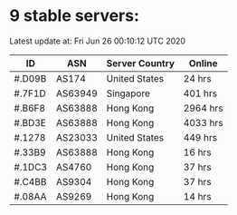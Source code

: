 # 9 stable servers:

Latest update at: Fri Jun 26 00:10:12 UTC 2020

| ID | ASN | Server Country | Online |
| -- | --- | -------------- | ------ |
| #.D09B | AS174 | United States | 24 hrs |
| #.7F1D | AS63949 | Singapore | 401 hrs |
| #.B6F8 | AS63888 | Hong Kong | 2964 hrs |
| #.BD3E | AS63888 | Hong Kong | 4033 hrs |
| #.1278 | AS23033 | United States | 449 hrs |
| #.33B9 | AS63888 | Hong Kong | 16 hrs |
| #.1DC3 | AS4760 | Hong Kong | 37 hrs |
| #.C4BB | AS9304 | Hong Kong | 37 hrs |
| #.08AA | AS9269 | Hong Kong | 14 hrs |

